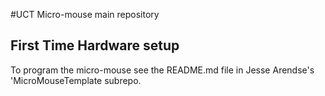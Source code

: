 #UCT Micro-mouse main repository

## First Time Hardware setup
To program the micro-mouse see the README.md file in Jesse Arendse's 'MicroMouseTemplate subrepo.
